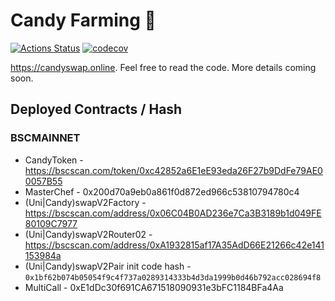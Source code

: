 # Candy Farming 🥞

[![Actions Status](https://github.com/Candy-Shop-Swap/candy-farm/workflows/CI/badge.svg)](https://github.com/Candy-Shop-Swap/candy-farm/actions)
[![codecov](https://codecov.io/gh/Candy-Shop-Swap/candy-farm/branch/master/graph/badge.svg?token=5XMLP74IR0)](https://codecov.io/gh/Candy-Shop-Swap/candy-farm)

https://candyswap.online. Feel free to read the code. More details coming soon.

## Deployed Contracts / Hash

### BSCMAINNET

- CandyToken - https://bscscan.com/token/0xc42852a6E1eE93eda26F27b9DdFe79AE00057B55
- MasterChef - 0x200d70a9eb0a861f0d872ed966c53810794780c4
- (Uni|Candy)swapV2Factory - https://bscscan.com/address/0x06C04B0AD236e7Ca3B3189b1d049FE80109C7977
- (Uni|Candy)swapV2Router02 - https://bscscan.com/address/0xA1932815af17A35AdD66E21266c42e141153984a
- (Uni|Candy)swapV2Pair init code hash - `0x1bf62b074b05054f9c4f737a0289314333b4d3da1999b0d46b792acc028694f8`
- MultiCall - 0xE1dDc30f691CA671518090931e3bFC1184BFa4Aa
